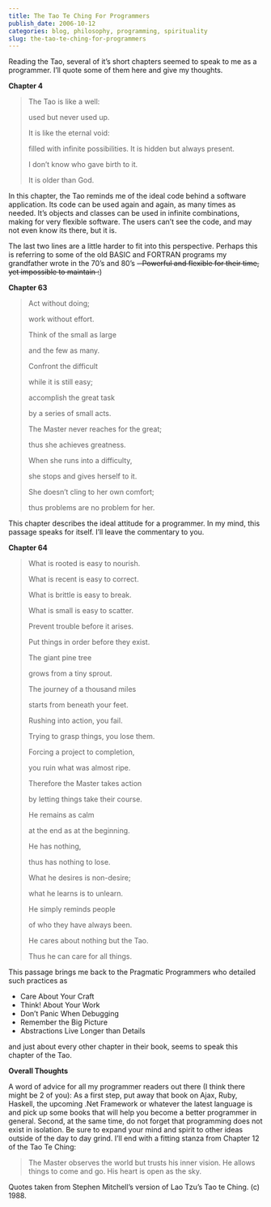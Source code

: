 ```yaml
---
title: The Tao Te Ching For Programmers
publish_date: 2006-10-12
categories: blog, philosophy, programming, spirituality
slug: the-tao-te-ching-for-programmers
---
```

Reading the Tao, several of it’s short chapters seemed to speak to me as a programmer. I’ll quote some of them here and give my thoughts.

**Chapter 4**

> The Tao is like a well:
>
> used but never used up.
>
> It is like the eternal void:
>
> filled with infinite possibilities.
> It is hidden but always present.
>
> I don’t know who gave birth to it.
>
> It is older than God.

In this chapter, the Tao reminds me of the ideal code behind a software application. Its code can be used again and again, as many times as needed. It’s objects and classes can be used in infinite combinations, making for very flexible software. The users can’t see the code, and may not even know its there, but it is.

The last two lines are a little harder to fit into this perspective. Perhaps this is referring to some of the old BASIC and FORTRAN programs my grandfather wrote in the 70’s and 80’s ~~\- Powerful and flexible for their time, yet impossible to maintain :~~)


**Chapter 63**

> Act without doing;
>
> work without effort.
>
> Think of the small as large
>
> and the few as many.
>
> Confront the difficult
>
> while it is still easy;
>
> accomplish the great task
>
> by a series of small acts.
>
> The Master never reaches for the great;
>
> thus she achieves greatness.
>
> When she runs into a difficulty,
>
> she stops and gives herself to it.
>
> She doesn’t cling to her own comfort;
>
> thus problems are no problem for her.

This chapter describes the ideal attitude for a programmer. In my mind, this passage speaks for itself. I’ll leave the commentary to you.


**Chapter 64**

> What is rooted is easy to nourish.
>
> What is recent is easy to correct.
>
> What is brittle is easy to break.
>
> What is small is easy to scatter.
>
> Prevent trouble before it arises.
>
> Put things in order before they exist.
>
> The giant pine tree
>
> grows from a tiny sprout.
>
> The journey of a thousand miles
>
> starts from beneath your feet.
>
> Rushing into action, you fail.
>
> Trying to grasp things, you lose them.
>
> Forcing a project to completion,
>
> you ruin what was almost ripe.
>
> Therefore the Master takes action
>
> by letting things take their course.
>
> He remains as calm
>
> at the end as at the beginning.
>
> He has nothing,
>
> thus has nothing to lose.
>
> What he desires is non\-desire;
>
> what he learns is to unlearn.
>
> He simply reminds people
>
> of who they have always been.
>
> He cares about nothing but the Tao.
>
> Thus he can care for all things.




This passage brings me back to the Pragmatic Programmers who detailed such practices as


* Care About Your Craft
* Think! About Your Work
* Don’t Panic When Debugging
* Remember the Big Picture
* Abstractions Live Longer than Details


and just about every other chapter in their book, seems to speak this chapter of the Tao.


**Overall Thoughts**


A word of advice for all my programmer readers out there (I think there might be 2 of you): As a first step, put away that book on Ajax, Ruby, Haskell, the upcoming .Net Framework or whatever the latest language is and pick up some books that will help you become a better programmer in general. Second, at the same time, do not forget that programming does not exist in isolation. Be sure to expand your mind and spirit to other ideas outside of the day to day grind. I’ll end with a fitting stanza from Chapter 12 of the Tao Te Ching:



> The Master observes the world
> but trusts his inner vision.
> He allows things to come and go.
> His heart is open as the sky.


Quotes taken from Stephen Mitchell’s version of Lao Tzu’s Tao te Ching. (c) 1988.


